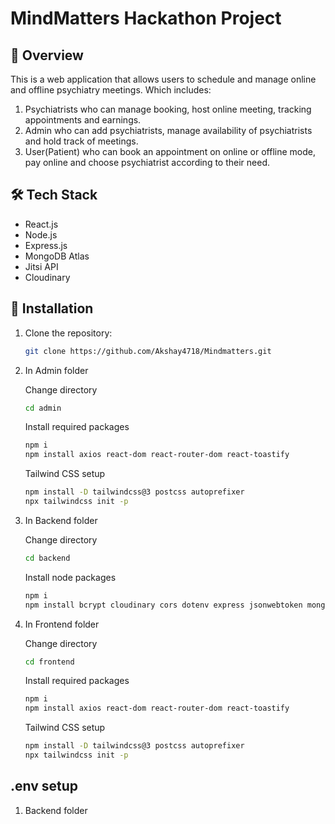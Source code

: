# MindMatters Hackathon Project

## 🚀 Overview
This is a web application that allows users to schedule and manage online and offline psychiatry meetings. 
Which includes:
1) Psychiatrists who can manage booking, host online meeting, tracking appointments and earnings.
2) Admin who can add psychiatrists, manage availability of psychiatrists and hold track of meetings.
3) User(Patient) who can book an appointment on online or offline mode, pay online and choose psychiatrist according to their need.

## 🛠 Tech Stack
- React.js
- Node.js
- Express.js
- MongoDB Atlas
- Jitsi API
- Cloudinary

## 🔧 Installation
1. Clone the repository:
   ```sh
   git clone https://github.com/Akshay4718/Mindmatters.git

2. In Admin folder
   
   Change directory
   ```sh
   cd admin
   ```

   Install required packages
   ```sh
   npm i
   npm install axios react-dom react-router-dom react-toastify
   ```

   Tailwind CSS setup
   ```sh
   npm install -D tailwindcss@3 postcss autoprefixer
   npx tailwindcss init -p
   ```

3. In Backend folder

   Change directory
   ```sh
   cd backend
   ```

   Install node packages
   ```sh
   npm i
   npm install bcrypt cloudinary cors dotenv express jsonwebtoken mongoose multer nodemon validator
   ```

4. In Frontend folder

   Change directory
   ```sh
   cd frontend
   ```

   Install required packages
   ```sh
   npm i
   npm install axios react-dom react-router-dom react-toastify
   ```

   Tailwind CSS setup
   ```sh
   npm install -D tailwindcss@3 postcss autoprefixer
   npx tailwindcss init -p
   ```

## .env setup

1. Backend folder
   
